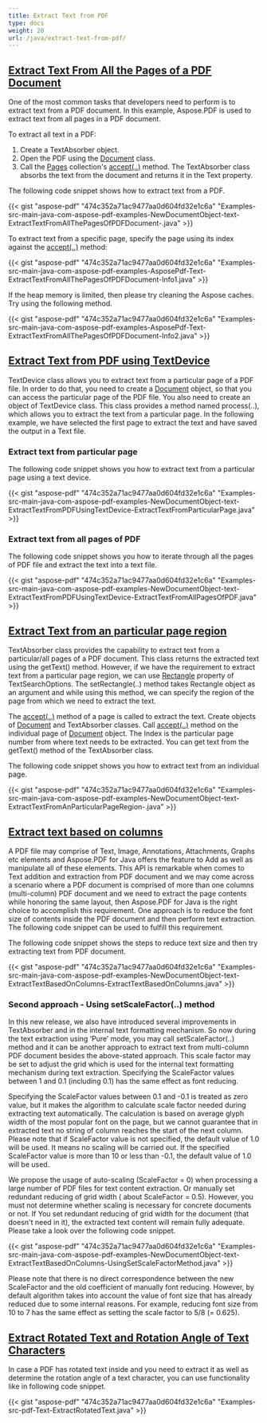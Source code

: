 ```yaml
---
title: Extract Text from PDF
type: docs
weight: 20
url: /java/extract-text-from-pdf/
---
```


## <ins>**Extract Text From All the Pages of a PDF Document**
One of the most common tasks that developers need to perform is to extract text from a PDF document. In this example, Aspose.PDF is used to extract text from all pages in a PDF document.

To extract all text in a PDF:

1. Create a TextAbsorber object.
1. Open the PDF using the [Document](http://www.aspose.com/api/java/pdf/com.aspose.pdf/classes/Document) class.
1. Call the [Pages](http://www.aspose.com/api/java/pdf/com.aspose.pdf/classes/PageCollection) collection's [accept(..)](http://www.aspose.com/api/java/pdf/com.aspose.pdf/classes/pagecollection/methods/accept\(com.aspose.pdf.ImagePlacementAbsorber\)/) method.
   The TextAbsorber class absorbs the text from the document and returns it in the Text property.

The following code snippet shows how to extract text from a PDF.

{{< gist "aspose-pdf" "474c352a71ac9477aa0d604fd32e1c6a" "Examples-src-main-java-com-aspose-pdf-examples-NewDocumentObject-text-ExtractTextFromAllThePagesOfPDFDocument-.java" >}}


To extract text from a specific page, specify the page using its index against the [accept(..)](http://www.aspose.com/api/java/pdf/com.aspose.pdf/classes/pagecollection/methods/accept\(com.aspose.pdf.ImagePlacementAbsorber\)/) method:

{{< gist "aspose-pdf" "474c352a71ac9477aa0d604fd32e1c6a" "Examples-src-main-java-com-aspose-pdf-examples-AsposePdf-Text-ExtractTextFromAllThePagesOfPDFDocument-Info1.java" >}}


If the heap memory is limited, then please try cleaning the Aspose caches. Try using the following method.

{{< gist "aspose-pdf" "474c352a71ac9477aa0d604fd32e1c6a" "Examples-src-main-java-com-aspose-pdf-examples-AsposePdf-Text-ExtractTextFromAllThePagesOfPDFDocument-Info2.java" >}}


## <ins>**Extract Text from PDF using TextDevice**
TextDevice class allows you to extract text from a particular page of a PDF file. In order to do that, you need to create a [Document](http://www.aspose.com/api/java/pdf/com.aspose.pdf/classes/Document) object, so that you can access the particular page of the PDF file. You also need to create an object of TextDevice class. This class provides a method named process(..), which allows you to extract the text from a particular page. In the following example, we have selected the first page to extract the text and have saved the output in a Text file.
### **Extract text from particular page**
The following code snippet shows you how to extract text from a particular page using a text device.

{{< gist "aspose-pdf" "474c352a71ac9477aa0d604fd32e1c6a" "Examples-src-main-java-com-aspose-pdf-examples-NewDocumentObject-text-ExtractTextFromPDFUsingTextDevice-ExtractTextFromParticularPage.java" >}}


### **Extract text from all pages of PDF**
The following code snippet shows you how to iterate through all the pages of PDF file and extract the text into a text file.

{{< gist "aspose-pdf" "474c352a71ac9477aa0d604fd32e1c6a" "Examples-src-main-java-com-aspose-pdf-examples-NewDocumentObject-text-ExtractTextFromPDFUsingTextDevice-ExtractTextFromAllPagesOfPDF.java" >}}


## <ins>**Extract Text from an particular page region**
TextAbsorber class provides the capability to extract text from a particular/all pages of a PDF document. This class returns the extracted text using the getText() method. However, if we have the requirement to extract text from a particular page region, we can use [Rectangle](http://www.aspose.com/api/java/pdf/com.aspose.pdf/classes/Rectangle) property of TextSearchOptions. The setRectangle(..) method takes Rectangle object as an argument and while using this method, we can specify the region of the page from which we need to extract the text.

The [accept(..)](http://www.aspose.com/api/java/pdf/com.aspose.pdf/classes/pagecollection/methods/accept\(com.aspose.pdf.ImagePlacementAbsorber\)/) method of a page is called to extract the text. Create objects of [Document](http://www.aspose.com/api/java/pdf/com.aspose.pdf/classes/Document) and TextAbsorber classes. Call [accept(..)](http://www.aspose.com/api/java/pdf/com.aspose.pdf/classes/pagecollection/methods/accept\(com.aspose.pdf.ImagePlacementAbsorber\)/) method on the individual page of [Document](http://www.aspose.com/api/java/pdf/com.aspose.pdf/classes/Document) object. The Index is the particular page number from where text needs to be extracted. You can get text from the getText() method of the TextAbsorber class.

The following code snippet shows you how to extract text from an individual page.

{{< gist "aspose-pdf" "474c352a71ac9477aa0d604fd32e1c6a" "Examples-src-main-java-com-aspose-pdf-examples-NewDocumentObject-text-ExtractTextFromAnParticularPageRegion-.java" >}}
## <ins>**Extract text based on columns**
A PDF file may comprise of Text, Image, Annotations, Attachments, Graphs etc elements and Aspose.PDF for Java offers the feature to Add as well as manipulate all of these elements. This API is remarkable when comes to Text addition and extraction from PDF document and we may come across a scenario where a PDF document is comprised of more than one columns (multi-column) PDF document and we need to extract the page contents while honoring the same layout, then Aspose.PDF for Java is the right choice to accomplish this requirement. One approach is to reduce the font size of contents inside the PDF document and then perform text extraction. The following code snippet can be used to fulfill this requirement.

The following code snippet shows the steps to reduce text size and then try extracting text from PDF document.

{{< gist "aspose-pdf" "474c352a71ac9477aa0d604fd32e1c6a" "Examples-src-main-java-com-aspose-pdf-examples-NewDocumentObject-text-ExtractTextBasedOnColumns-ExtractTextBasedOnColumns.java" >}}
### **Second approach - Using setScaleFactor(..) method**
In this new release, we also have introduced several improvements in TextAbsorber and in the internal text formatting mechanism. So now during the text extraction using ‘Pure’ mode, you may call setScaleFactor(..) method and it can be another approach to extract text from multi-column PDF document besides the above-stated approach. This scale factor may be set to adjust the grid which is used for the internal text formatting mechanism during text extraction. Specifying the ScaleFactor values between 1 and 0.1 (including 0.1) has the same effect as font reducing.

Specifying the ScaleFactor values between 0.1 and -0.1 is treated as zero value, but it makes the algorithm to calculate scale factor needed during extracting text automatically. The calculation is based on average glyph width of the most popular font on the page, but we cannot guarantee that in extracted text no string of column reaches the start of the next column. Please note that if ScaleFactor value is not specified, the default value of 1.0 will be used. It means no scaling will be carried out. If the specified ScaleFactor value is more than 10 or less than -0.1, the default value of 1.0 will be used.

We propose the usage of auto-scaling (ScaleFactor = 0) when processing a large number of PDF files for text content extraction. Or manually set redundant reducing of grid width ( about ScaleFactor = 0.5). However, you must not determine whether scaling is necessary for concrete documents or not. If You set redundant reducing of grid width for the document (that doesn't need in it), the extracted text content will remain fully adequate. Please take a look over the following code snippet.

{{< gist "aspose-pdf" "474c352a71ac9477aa0d604fd32e1c6a" "Examples-src-main-java-com-aspose-pdf-examples-NewDocumentObject-text-ExtractTextBasedOnColumns-UsingSetScaleFactorMethod.java" >}}


Please note that there is no direct correspondence between the new ScaleFactor and the old coefficient of manually font reducing. However, by default algorithm takes into account the value of font size that has already reduced due to some internal reasons. For example, reducing font size from 10 to 7 has the same effect as setting the scale factor to 5/8 (= 0.625).
## <ins>**Extract Rotated Text and Rotation Angle of Text Characters**
In case a PDF has rotated text inside and you need to extract it as well as determine the rotation angle of a text character, you can use functionality like in following code snippet.

{{< gist "aspose-pdf" "474c352a71ac9477aa0d604fd32e1c6a" "Examples-src-pdf-Text-ExtractRotatedText.java" >}}
